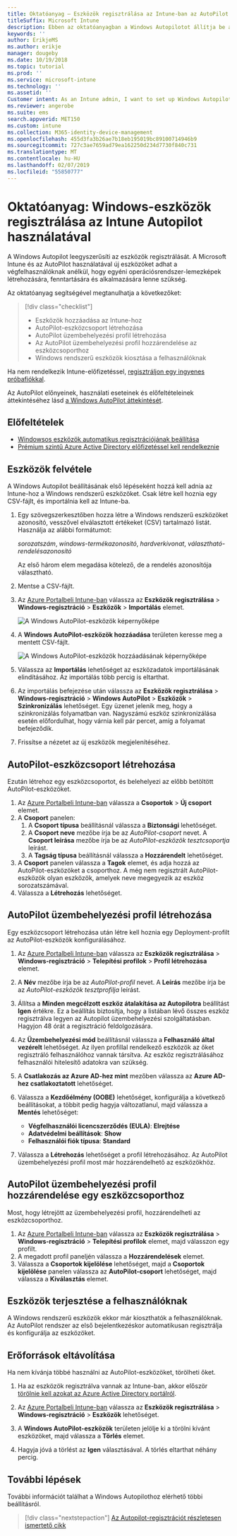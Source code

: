 ```yaml
---
title: Oktatóanyag – Eszközök regisztrálása az Intune-ban az AutoPilot használatával
titleSuffix: Microsoft Intune
description: Ebben az oktatóanyagban a Windows Autopilotot állítja be az eszközök Intune-ban való regisztrálásához.
keywords: ''
author: ErikjeMS
ms.author: erikje
manager: dougeby
ms.date: 10/19/2018
ms.topic: tutorial
ms.prod: ''
ms.service: microsoft-intune
ms.technology: ''
ms.assetid: ''
Customer intent: As an Intune admin, I want to set up Windows Autopilot so that users can enroll in Intune.
ms.reviewer: angerobe
ms.suite: ems
search.appverid: MET150
ms.custom: intune
ms.collection: M365-identity-device-management
ms.openlocfilehash: 455d3fa3b26ae7b18eb195019bc89100714946b9
ms.sourcegitcommit: 727c3ae7659ad79ea162250d234d7730f840c731
ms.translationtype: MT
ms.contentlocale: hu-HU
ms.lasthandoff: 02/07/2019
ms.locfileid: "55850777"
---
```

# <a name="tutorial-use-autopilot-to-enroll-windows-devices-in-intune"></a>Oktatóanyag: Windows-eszközök regisztrálása az Intune Autopilot használatával
A Windows Autopilot leegyszerűsíti az eszközök regisztrálását. A Microsoft Intune és az AutoPilot használatával új eszközöket adhat a végfelhasználóknak anélkül, hogy egyéni operációsrendszer-lemezképek létrehozására, fenntartására és alkalmazására lenne szükség. 

Az oktatóanyag segítségével megtanulhatja a következőket:
> [!div class="checklist"]
> * Eszközök hozzáadása az Intune-hoz
> * AutoPilot-eszközcsoport létrehozása
> * AutoPilot üzembehelyezési profil létrehozása
> * Az AutoPilot üzembehelyezési profil hozzárendelése az eszközcsoporthoz
> * Windows rendszerű eszközök kiosztása a felhasználóknak

Ha nem rendelkezik Intune-előfizetéssel, [regisztráljon egy ingyenes próbafiókkal](free-trial-sign-up.md).

Az AutoPilot előnyeinek, használati eseteinek és előfeltételeinek áttekintéséhez lásd [a Windows AutoPilot áttekintését](https://docs.microsoft.com/windows/deployment/windows-autopilot/windows-10-autopilot).


## <a name="prerequisites"></a>Előfeltételek
- [Windowsos eszközök automatikus regisztrációjának beállítása](quickstart-setup-auto-enrollment.md)
- [Prémium szintű Azure Active Directory előfizetéssel kell rendelkeznie](https://docs.microsoft.com/azure/active-directory/active-directory-get-started-premium) <!--&#40;[trial subscription](http://go.microsoft.com/fwlink/?LinkID=816845)&#41;-->


## <a name="add-devices"></a>Eszközök felvétele

A Windows Autopilot beállításának első lépéseként hozzá kell adnia az Intune-hoz a Windows rendszerű eszközöket. Csak létre kell hoznia egy CSV-fájlt, és importálnia kell az Intune-ba.

1. Egy szövegszerkesztőben hozza létre a Windows rendszerű eszközöket azonosító, vesszővel elválasztott értékeket (CSV) tartalmazó listát. Használja az alábbi formátumot:
    
    *sorozatszám*, *windows-termékazonosító*, *hardverkivonat*, *választható-rendelésazonosító*
    
    Az első három elem megadása kötelező, de a rendelés azonosítója választható.

2. Mentse a CSV-fájlt.

3. Az [Azure Portalbeli Intune-ban](https://aka.ms/intuneportal) válassza az **Eszközök regisztrálása** > **Windows-regisztráció** > **Eszközök** > **Importálás** elemet.

    ![A Windows AutoPilot-eszközök képernyőképe](media/enrollment-autopilot/autopilot-import-device.png)

4. A **Windows AutoPilot-eszközök hozzáadása** területen keresse meg a mentett CSV-fájlt.

    ![A Windows AutoPilot-eszközök hozzáadásának képernyőképe](media/enrollment-autopilot/autopilot-import-device2.png)

5. Válassza az **Importálás** lehetőséget az eszközadatok importálásának elindításához. Az importálás több percig is eltarthat.

4. Az importálás befejezése után válassza az **Eszközök regisztrálása** > **Windows-regisztráció** > **Windows AutoPilot** > **Eszközök** > **Szinkronizálás** lehetőséget. Egy üzenet jelenik meg, hogy a szinkronizálás folyamatban van. Nagyszámú eszköz szinkronizálása esetén előfordulhat, hogy várnia kell pár percet, amíg a folyamat befejeződik.

5. Frissítse a nézetet az új eszközök megjelenítéséhez.

## <a name="create-an-autopilot-device-group"></a>AutoPilot-eszközcsoport létrehozása

Ezután létrehoz egy eszközcsoportot, és belehelyezi az előbb betöltött AutoPilot-eszközöket.

1. Az [Azure Portalbeli Intune-ban](https://aka.ms/intuneportal) válassza a **Csoportok** > **Új csoport** elemet.
2. A **Csoport** panelen:
    1. A **Csoport típusa** beállításnál válassza a **Biztonsági** lehetőséget.
    2. A **Csoport neve** mezőbe írja be az *AutoPilot-csoport* nevet. A **Csoport leírása** mezőbe írja be az *AutoPilot-eszközök tesztcsoportja* leírást.
    3. A **Tagság típusa** beállításnál válassza a **Hozzárendelt** lehetőséget.
3. A **Csoport** panelen válassza a **Tagok** elemet, és adja hozzá az AutoPilot-eszközöket a csoporthoz. A még nem regisztrált AutoPilot-eszközök olyan eszközök, amelyek neve megegyezik az eszköz sorozatszámával.
4. Válassza a **Létrehozás** lehetőséget.  

## <a name="create-an-autopilot-deployment-profile"></a>AutoPilot üzembehelyezési profil létrehozása

Egy eszközcsoport létrehozása után létre kell hoznia egy Deployment-profilt az AutoPilot-eszközök konfigurálásához.

1. Az [Azure Portalbeli Intune-ban](https://aka.ms/intuneportal) válassza az **Eszközök regisztrálása** > **Windows-regisztráció** > **Telepítési profilok** > **Profil létrehozása** elemet.
2. A **Név** mezőbe írja be az *AutoPilot-profil* nevet. A **Leírás** mezőbe írja be az *AutoPilot-eszközök tesztprofilja* leírást.
3. Állítsa a **Minden megcélzott eszköz átalakítása az Autopilotra** beállítást **Igen** értékre. Ez a beállítás biztosítja, hogy a listában lévő összes eszköz regisztrálva legyen az Autopilot üzembehelyezési szolgáltatásban. Hagyjon 48 órát a regisztráció feldolgozására.
4. Az **Üzembehelyezési mód** beállításnál válassza a **Felhasználó által vezérelt** lehetőséget. Az ilyen profillal rendelkező eszközök az őket regisztráló felhasználóhoz vannak társítva. Az eszköz regisztrálásához felhasználói hitelesítő adatokra van szükség.
5. A **Csatlakozás az Azure AD-hez mint** mezőben válassza az **Azure AD-hez csatlakoztatott** lehetőséget.
6. Válassza a **Kezdőélmény (OOBE)** lehetőséget, konfigurálja a következő beállításokat, a többit pedig hagyja változatlanul, majd válassza a **Mentés** lehetőséget:
    - **Végfelhasználói licencszerződés (EULA)**: **Elrejtése**
    - **Adatvédelmi beállítások**: **Show**
    - **Felhasználói fiók típusa**: **Standard**

6. Válassza a **Létrehozás** lehetőséget a profil létrehozásához. Az AutoPilot üzembehelyezési profil most már hozzárendelhető az eszközökhöz.

## <a name="assign-an-autopilot-deployment-profile-to-a-device-group"></a>AutoPilot üzembehelyezési profil hozzárendelése egy eszközcsoporthoz

Most, hogy létrejött az üzembehelyezési profil, hozzárendelheti az eszközcsoporthoz.
1. Az [Azure Portalbeli Intune-ban](https://aka.ms/intuneportal) válassza az **Eszközök regisztrálása** > **Windows-regisztráció** > **Telepítési profilok** elemet, majd válasszon egy profilt.
2. A megadott profil paneljén válassza a **Hozzárendelések** elemet. 
3. Válassza a **Csoportok kijelölése** lehetőséget, majd a **Csoportok kijelölése** panelen válassza az **AutoPilot-csoport** lehetőséget, majd válassza a **Kiválasztás** elemet.

## <a name="distribute-devices-to-users"></a>Eszközök terjesztése a felhasználóknak

A Windows rendszerű eszközök ekkor már kioszthatók a felhasználóknak. Az AutoPilot rendszer az első bejelentkezéskor automatikusan regisztrálja és konfigurálja az eszközöket. 

## <a name="clean-up-resources"></a>Erőforrások eltávolítása

Ha nem kívánja többé használni az AutoPilot-eszközöket, törölheti őket.

1. Ha az eszközök regisztrálva vannak az Intune-ban, akkor először [törölnie kell azokat az Azure Active Directory portálról](devices-wipe.md#delete-devices-from-the-azure-active-directory-portal).

2. Az [Azure Portalbeli Intune-ban](https://aka.ms/intuneportal) válassza az **Eszközök regisztrálása** > **Windows-regisztráció** > **Eszközök** lehetőséget.

3. A **Windows AutoPilot-eszközök** területen jelölje ki a törölni kívánt eszközöket, majd válassza a **Törlés** elemet.

4. Hagyja jóvá a törlést az **Igen** választásával. A törlés eltarthat néhány percig.

## <a name="next-steps"></a>További lépések

További információt találhat a Windows Autopilothoz elérhető többi beállításról.

> [!div class="nextstepaction"]
> [Az Autopilot-regisztrációt részletesen ismertető cikk](enrollment-autopilot.md)


